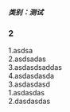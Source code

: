 
##### <kbd>类别：*测试*</kbd>  


### 2  
  

1.asdsa  
2.asdsadas  
     3.asdasdsaddas  
     4.asdasdasda    
3.asdasdasd  
    1.asdasdas  
    2.dasdasdas  
